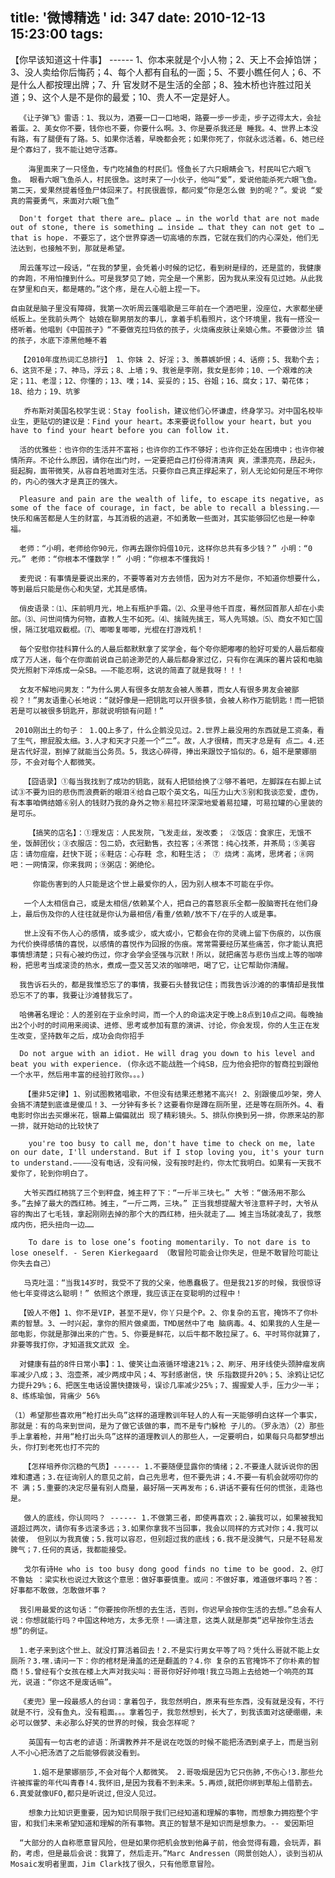 title: '微博精选 '
id: 347
date: 2010-12-13 15:23:00
tags:
---

【你早该知道这十件事】 ------ 1、你本来就是个小人物；2、天上不会掉馅饼；3、没人卖给你后悔药；4、每个人都有自私的一面；5、不要小瞧任何人；6、不是什么人都按理出牌；7、升 官发财不是生活的全部；8、独木桥也许胜过阳关道；9、这个人是不是你的最爱；10、贵人不一定是好人。

      《让子弹飞》雷语：1、我以为，酒要一口一口地喝，路要一步一步走，步子迈得太大，会扯着蛋。2、美女你不要，钱你也不要，你要什么啊。3、你是要杀我还是 睡我。4、世界上本没有路，有了腿便有了路。5、如果你活着，早晚都会死；如果你死了，你就永远活着。6、她已经是个寡妇了，我不能让她守活寡。

        海里面来了一只怪鱼，专门吃捕鱼的村民们。怪鱼长了六只眼睛会飞，村民叫它六眼飞鱼。 眼看六眼飞鱼杀人，村民很急。这时来了一小伙子，他叫“爱”，爱说他能杀死六眼飞鱼。第二天，爱果然提着怪鱼尸体回来了。村民很震惊，都问爱“你是怎么做 到的呢？”。爱说 “爱真的需要勇气，来面对六眼飞鱼”

      Don't forget that there are… place … in the world that are not made out of stone, there is something … inside … that they can not get to … that is hope. 不要忘了，这个世界穿透一切高墙的东西，它就在我们的内心深处，他们无法达到，也接触不到，那就是希望。

      周云蓬写过一段话，“在我的梦里，会凭着小时候的记忆，看到树是绿的，还是蓝的，我健康的奔跑，不用怕撞到什么。可是我梦见了她，完全是一个黑影，因为我从来没有见过她。从此我在梦里和白天，都是瞎的。”这个疼，是在人心脏上捏一下。

    自由就是脑子里没有障碍，我第一次听周云蓬唱歌是三年前在一个酒吧里，没座位，大家都坐硬纸板上。坐我前头两个 姑娘在聊男朋友的事儿，拿着手机看照片，这个环境里，我有一搭没一搭听着。他唱到《中国孩子》“不要做克拉玛依的孩子，火烧痛皮肤让亲娘心焦。不要做沙兰 镇的孩子，水底下漆黑他睡不着

      【2010年度热词汇总排行】 1、你妹 2、好淫；3、羡慕嫉妒恨；4、话痨；5、我勒个去；6、这货不是；7、神马，浮云；8、上墙；9、我爸是李刚，我女是彭帅；10、一个艰难的决 定；11、老湿；12、你懂的；13、噗；14、妥妥的；15、谷姐；16、腐女；17、菊花体；18、给力；19、坑爹

       乔布斯对美国名校学生说：Stay foolish，建议他们心怀谦虚，终身学习。对中国名校毕业生，更贴切的建议是：Find your heart。本来要说follow your heart，but you have to find your heart before you can follow it.

      活的优雅些：也许你的生活并不富裕；也许你的工作不够好；也许你正处在困境中；也许你被情所弃。不论什么原因，请你在出门时，一定要把自己打份得清清爽 爽，漂漂亮亮，昂起头，挺起胸，面带微笑，从容自若地面对生活。只要你自己真正撑起来了，别人无论如何是压不垮你的，内心的强大才是真正的强大。

      Pleasure and pain are the wealth of life, to escape its negative, as some of the face of courage, in fact, be able to recall a blessing.—— 快乐和痛苦都是人生的财富，与其消极的逃避，不如勇敢一些面对，其实能够回忆也是一种幸福。

      老师：“小明，老师给你90元，你再去跟你妈借10元，这样你总共有多少钱？” 小明：“0元。” 老师：“你根本不懂数学！” 小明：“你根本不懂我妈！

      麦兜说：有事情是要说出来的，不要等着对方去领悟，因为对方不是你，不知道你想要什么，等到最后只能是伤心和失望，尤其是感情。

      俏皮语录：⑴、床前明月光，地上有瓶护手霜。⑵、众里寻他千百度，蓦然回首那人却在小卖部。⑶、问世间情为何物，直教人生不如死。⑷、擒贼先擒王，骂人先骂娘。⑸、商女不知亡国恨，隔江犹唱双截棍。⑺、唧唧复唧唧，光棍在打游戏机！

      每个安慰你挂科算什么的人最后都默默拿了奖学金，每个夸你肥嘟嘟的脸好可爱的人最后都瘦成了万人迷，每个在你面前说自己前途渺茫的人最后都身家过亿，只有你在满床的薯片袋和电脑荧光照射下淬炼成一朵SB。——不能忍啊，这说的简直了就是我呀！！！

      女友不解地问男友：“为什么男人有很多女朋友会被人羡慕，而女人有很多男友会被鄙视？！”男友语重心长地说：“就好像是一把钥匙可以开很多锁，会被人称作万能钥匙！而一把锁若是可以被很多钥匙开，那就说明锁有问题！”

     2010刚出土的句子： 1.QQ上多了，什么企鹅没见过。2.世界上最没用的东西就是工资条，看了生气，擦屁股太细。3.人才和天才只差一个“二”。故，人才很精，而天才总是有 点二。4.还是古代好混，割掉了就能当公务员。5，我这心碎得，捧出来跟饺子馅似的。6，姐不是蒙娜丽莎，不会对每个人都微笑。

       【囧语录】①每当我找到了成功的钥匙，就有人把锁给换了②够不着吧，左脚踩在右脚上试试③不要为旧的悲伤而浪费新的眼泪④给自己取个英文名，叫压力山大⑤别和我谈恋爱，虚伪，有本事咱俩结婚⑥别人的钱财乃我的身外之物⑧易拉环深深地爱着易拉罐，可易拉罐的心里装的是可乐。

        【搞笑的店名】：①理发店：人民发院，飞发走丝，发改委； ②饭店：食家庄，无饿不坐，饭醉团伙；③衣服店：包二奶，衣冠勤售，衣拉客；④茶馆：纯心找茶，井茶局；⑤美容店：请勿痘瘤，赶快下斑；⑥鞋店：心存鞋 念，和鞋生活； ⑦ 烧烤：高烤，思烤者；⑧网吧：一网情深，你来我网；⑨粥店：粥绝伦。

         你能伤害到的人只能是这个世上最爱你的人，因为别人根本不可能在乎你。

       一个人太相信自己，或是太相信/依赖某个人，把自己的喜怒哀乐全都一股脑寄托在他们身上，最后伤及你的人往往就是你认为最相信/看重/依赖/放不下/在乎的人或是事。

       世上没有不伤人心的感情，或多或少，或大或小，它都会在你的灵魂上留下伤痕的，以伤痕为代价换得感情的喜悦，以感情的喜悦作为回报的伤痕。常常需要经历某些痛苦，你才能认真把事情想清楚；只有心被灼伤过，你才会学会坚强与沉默！所以，就把痛苦与悲伤当成上等的咖啡粉，把思考当成滚烫的热水，煮成一壶又苦又浓的咖啡吧，喝了它，让它帮助你清醒。

      我告诉石头的，都是我惟恐忘了的事情，我要石头替我记住；而我告诉沙滩的的事情却是我惟恐忘不了的事，我要让沙滩替我忘了。

      哈佛著名理论：人的差别在于业余时间，而一个人的命运决定于晚上8点到10点之间。每晚抽出2个小时的时间用来阅读、进修、思考或参加有意的演讲、讨论，你会发现，你的人生正在发生改变，坚持数年之后，成功会向你招手

      Do not argue with an idiot. He will drag you down to his level and beat you with experience. (你永远不能战胜一个纯SB，应为他会把你的智商拉到跟他一个水平，然后用丰富的经验打败你。。。)

       【墨非5定律】1、别试图教猪唱歌，不但没有结果还惹猪不高兴! 2、别跟傻瓜吵架，旁人会搞不清楚到底谁是傻瓜！3、一分钟有多长？这要看你是蹲在厕所里，还是等在厕所外。4、看电影时你出去买爆米花，银幕上偏偏就出 现了精彩镜头。5、排队你换到另一排，你原来站的那一排，就开始动的比较快了

        you're too busy to call me, don't have time to check on me, late on our date, I'll understand. But if I stop loving you, it's your turn to understand.————没有电话，没有问候，没有按时赴约，你太忙我明白。如果有一天我不爱你了，轮到你明白了。

       大爷买西红柿挑了三个到秤盘，摊主秤了下：“一斤半三块七。” 大爷：“做汤用不那么多。”去掉了最大的西红柿。摊主，“一斤二两，三块。” 正当我想提醒大爷注意秤子时，大爷从容的掏出了七毛钱，拿起刚刚去掉的那个大的西红柿，扭头就走了…… 摊主当场就凌乱了，我憋成内伤，把头扭向一边……

        To dare is to lose one’s footing momentarily. To not dare is to lose oneself. - Seren Kierkegaard （敢冒险可能会让你失足，但是不敢冒险可能让你失去自己）

       马克吐温：“当我14岁时，我受不了我的父亲，他愚蠢极了。但是我21岁的时候，我很惊讶他七年变得这么聪明！” 依照这个原理，我应该正在变聪明的过程中！

      【毁人不倦】1、你不是VIP，甚至不是V，你丫只是个P。2、你复杂的五官，掩饰不了你朴素的智慧。3、一时兴起，拿你的照片做桌面，TMD居然中了电 脑病毒。4、如果我的人生是一部电影，你就是那弹出来的广告。5、你要是鲜花，以后牛都不敢拉屎了。6、平时骂你就算了，非要等我打你，才知道我文武双 全。

      对健康有益的8件日常小事】：1、傻笑让血液循环增速21%；2、刷牙、用牙线使头颈肿瘤发病率减少八成；3、泡壶茶，减少两成中风；4、写封感谢信，快 乐指数提升20%；5、涂鸦让记忆力提升29%；6、把医生电话设置快捷拨号，误诊几率减少25%；7、握握爱人手，压力少一半；8、练练瑜伽，背痛少 56%

    （1）希望那些喜欢用“枪打出头鸟”这样的道理教训年轻人的人有一天能够明白这样一个事实，那就是：有的鸟来到世间，是为了做它该做的事，而不是专门躲枪 子儿的。（罗永浩）（2）那些手上拿着枪，并用“枪打出头鸟”这样的道理教训人的那些人，一定要明白，如果每只鸟都梦想出头，你打到老死也打不完的

       【怎样培养你沉稳的气质】------ 1.不要随便显露你的情绪；2.不要逢人就诉说你的困难和遭遇；3.在征询别人的意见之前，自己先思考，但不要先讲；4.不要一有机会就唠叨你的不 满；5.重要的决定尽量有别人商量，最好隔一天再发布；6.讲话不要有任何的慌张，走路也是。

       做人的底线，你认同吗？ ------ 1.不做第三者，即使再喜欢；2.骗我可以，如果被我知道超过两次，请你有多远滚多远；3.如果你拿我不当回事，我会以同样的方式对你；4.我可以装傻， 但别以为我真傻；5.我可以容忍，但别超过我的底线；6.我不是没脾气，只是不轻易发脾气；7.任何的真话，我都能接受。

       戈尔有诗He who is too busy dong good finds no time to be good. 2、@灯不鲁姑 ：梁实秋也说过大致这个意思：做好事要慎重。或问：不做好事，难道做坏事吗？答：好事都不敢做，怎敢做坏事？

      我引用最爱的这句话：“你要按你所想的去生活，否则，你迟早会按你生活的去想。”总会有人说：你想就能行吗？中国这种地方，太多无奈！——请注意，这类人就是那类“迟早按你生活去想”的例证。

      1.老子来到这个世上、就没打算活着回去！2.不是实行男女平等了吗？凭什么哥就不能上女厕所？3.嘿.请问一下：你的棺材是滑盖的还是翻盖的？4.你 复杂的五官掩饰不了你朴素的智商！5.曾经有个女孩在楼上大声对我尖叫：哥哥你好好帅哦!我立马跑上去给她一个响亮的耳光，说道：“你这不是废话嘛”。

      《麦兜》里一段最感人的台词：拿着包子，我忽然明白，原来有些东西，没有就是没有，不行就是不行，没有鱼丸，没有粗面。。。拿着包子，我忽然想到，长大了，到我该面对这硬绷绷，未必可以做梦、未必那么好笑的世界的时候，我会怎样呢？

        英国有一句古老的谚语：所谓教养并不是说在吃饭的时候不能把汤洒到桌子上，而是当别人不小心把汤洒了之后能够假装没看到。

         1.姐不是蒙娜丽莎,不会对每个人都微笑。 2.哥吸烟是因为它只伤肺,不伤心!3.那些允许被挥霍的年代叫青春!4.我怀旧,是因为我看不到未来。5.再烦,就把你绑到草船上借箭去。6.真爱就像UFO,都只是听说过,但没人见过。

        想象力比知识更重要，因为知识局限于我们已经知道和理解的事物，而想象力拥抱整个宇宙，和我们未来希望知道和理解的所有事物。真正的智慧不是知识而是想象力。-- 爱因斯坦

      “大部分的人自称愿意冒风险，但是如果你把机会放到他鼻子前，他会觉得有趣，会玩弄，斟酌，考虑，但是最后会说：我算了，然后走开。”Marc Andressen（网景创始人），谈到当初从Mosaic发明者里面，Jim Clark找了很久，只有他愿意冒险。